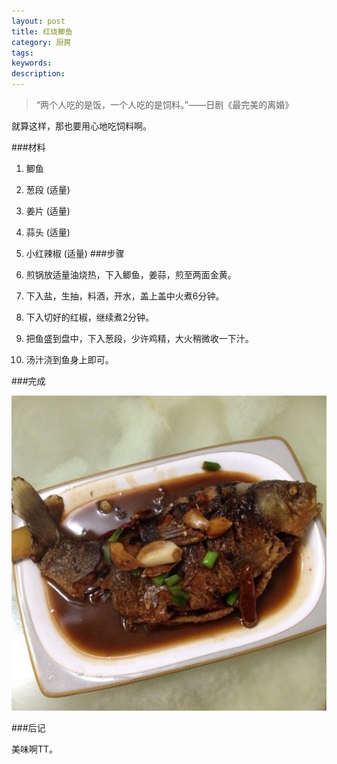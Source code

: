 ```yaml
---
layout: post
title: 红烧鲫鱼
category: 厨房
tags: 
keywords: 
description: 
---
```


> “两个人吃的是饭，一个人吃的是饲料。”——日剧《最完美的离婚》

就算这样，那也要用心地吃饲料啊。

###材料

1. 鲫鱼
2. 葱段 (适量) 
3. 姜片 (适量) 
4. 蒜头 (适量)
5. 小红辣椒 (适量)
###步骤

1. 煎锅放适量油烧热，下入鲫鱼，姜蒜，煎至两面金黄。
2. 下入盐，生抽，料酒，开水，盖上盖中火煮6分钟。
3. 下入切好的红椒，继续煮2分钟。
4. 把鱼盛到盘中，下入葱段，少许鸡精，大火稍微收一下汁。
5. 汤汁浇到鱼身上即可。

###完成

![1](/public/img/food/fish.jpg)

###后记

美味啊TT。

